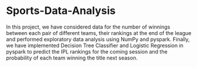 # Sports-Data-Analysis
In this project, we have considered data for the number of winnings between each pair of different teams, their rankings at the end of the league and performed exploratory data analysis using NumPy and pyspark. Finally, we have implemented Decision Tree Classifier and Logistic Regression in pyspark to predict the IPL rankings for the coming session and the probability of each team winning the title next season.
